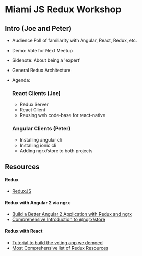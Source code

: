 # Miami JS Redux Workshop

## Intro (Joe and Peter)
- Audience Poll of familiarity with Angular, React, Redux, etc.
- Demo: Vote for Next Meetup
- Sidenote: About being a 'expert'
- General Redux Architecture
- Agenda:


  ### React Clients (Joe)
    - Redux Server
    - React Client
    - Reusing web code-base for react-native

  ### Angular Clients (Peter)
    - Installing angular cli
    - Installing ionic cli
    - Adding ngrx/store to both projects


## Resources

#### Redux
  - [ReduxJS](http://redux.js.org/)

#### Redux with Angular 2 via ngrx
  - [Build a Better Angular 2 Application with Redux and ngrx](http://onehungrymind.com/build-better-angular-2-application-redux-ngrx/)
  - [Comprehensive Introduction to @ngrx/store](https://gist.github.com/btroncone/a6e4347326749f938510)

#### Redux with React
- [Tutorial to build the voting app we demoed](teropa.info/blog/2015/09/10/full-stack-redux-tutorial.html)
- [Most Comprehensive list of Redux Resources](https://github.com/xgrommx/awesome-redux)
